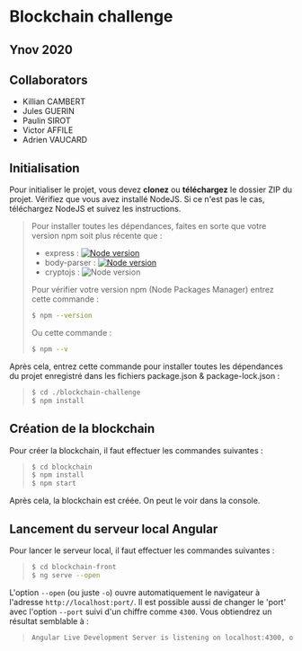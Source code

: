 # Blockchain challenge 

## Ynov 2020

## Collaborators

- Killian CAMBERT
- Jules GUERIN
- Paulin SIROT
- Victor AFFILE
- Adrien VAUCARD

## Initialisation
Pour initialiser le projet, vous devez **clonez** ou **téléchargez** le dossier ZIP du projet. Vérifiez que vous avez installé NodeJS. Si ce n'est pas le cas, téléchargez NodeJS et suivez les instructions.
> Pour installer toutes les dépendances, faites en sorte que votre version npm soit plus récente que :
> - express :  [![Node version](https://img.shields.io/node/v/express.svg?style=flat)](http://nodejs.org/download/)
> - body-parser : [![Node version](https://img.shields.io/node/v/body-parser.svg?style=flat)](http://nodejs.org/download/)
> - cryptojs : ![Node version](https://img.shields.io/node/v/body-parser.svg?style=flat)
>
> Pour vérifier votre version npm (Node Packages Manager) entrez cette commande :
> ```bash
> $ npm --version
> ````
> Ou cette commande : 
> ```bash
> $ npm --v
Après cela, entrez cette commande pour installer toutes les dépendances du projet enregistré dans les fichiers package.json & package-lock.json :
> ```bash
> $ cd ./blockchain-challenge
> $ npm install
## Création de la blockchain
Pour créer la blockchain, il faut effectuer les commandes suivantes :
>```bash
> $ cd blockchain
> $ npm install
> $ npm start
Après cela, la blockchain est créée. On peut le voir dans la console.
## Lancement du serveur local Angular
Pour lancer le serveur local, il faut effectuer les commandes suivantes :
>```bash
> $ cd blockchain-front
> $ ng serve --open 
L'option `--open` (ou juste `-o`) ouvre automatiquement le navigateur à l'adresse `http://localhost:port/`.
Il est possible aussi de changer le 'port' avec l'option `--port` suivi d'un chiffre comme `4300`.
Vous obtiendrez un résultat semblable à :
>```bash
>Angular Live Development Server is listening on localhost:4300, open your browser on http://localhost:4300/ 
